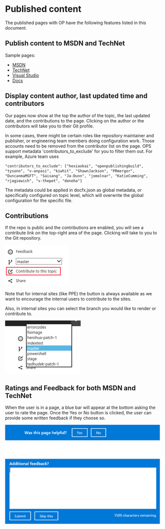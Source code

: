 # Published content
The published pages with OP have the following features listed in this document.

## Publish content to MSDN and TechNet
Sample pages:
* [MSDN](https://msdn.microsoft.com/en-us/PowerShell/dsc/overview) 
* [TechNet](https://technet.microsoft.com/en-us/itpro/windows)
* [Visual Studio](https://www.visualstudio.com/en-us/docs/setup-admin/get-started)
* [Docs](https://docs.microsoft.com/en-us/rights-management/understand-explore/azure-rights-management) 

## Display content author, last updated time and contributors
Our pages now show at the top the author of the topic, the last updated date, and the contributions to the page. Clicking on the author or the contributors will take you to their Git profile. 

In some cases, there might be certain roles like repository maintainer and publisher, or engineering team members doing configuration work. Those accounts need to be removed from the contributor list on the page. OPS support metadata 'contributors_to_exclude' for you to filter them out. For example, Azure team uses 
```
"contributors_to_exclude": ["hexiaokai", "openpublishingbuild", "tysonn", "v-anpasi", "kiwhit", "ShawnJackson", "PRmerger", "DuncanmaMSFT", "Saisang", "Ja-Dunn", "jomolnar", "KatieCumming", "rjagiewich", "v-thepet", "deneha"]
```
The metadata could be applied in docfx.json as global metadata, or specifically configured on topic level, which will overwrite the global configuration for the specific file. 

## Contributions
If the repo is public and the contributions are enabled, you will see a contribute link on the top-right area of the page. Clicking will take to you to the Git repository. 

![Feedback](../images/contribute.png)

Note that for internal sites (like PPE) the button is always available as we want to encourage the internal users to contribute to the sites. 

Also, in internal sites you can select the branch you would like to render or contribute to.

![Feedback](../images/branch.png)

## Ratings and Feedback for both MSDN and TechNet
When the user is in a page, a blue bar will appear at the bottom asking the user to rate the page. Once the Yes or No button is clicked, the user can provide some written feedback if they choose so.

![Feedback](../images/feedback.png)
